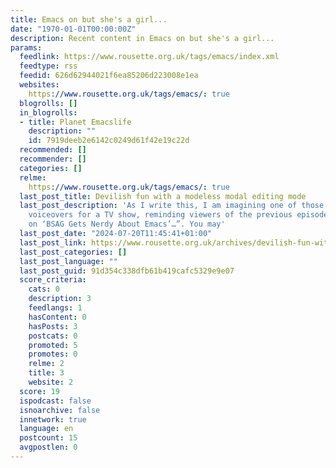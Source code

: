 ```yaml
---
title: Emacs on but she's a girl...
date: "1970-01-01T00:00:00Z"
description: Recent content in Emacs on but she's a girl...
params:
  feedlink: https://www.rousette.org.uk/tags/emacs/index.xml
  feedtype: rss
  feedid: 626d62944021f6ea85206d223008e1ea
  websites:
    https://www.rousette.org.uk/tags/emacs/: true
  blogrolls: []
  in_blogrolls:
  - title: Planet Emacslife
    description: ""
    id: 7919deeb2e6142c0249d61f42e19c22d
  recommended: []
  recommender: []
  categories: []
  relme:
    https://www.rousette.org.uk/tags/emacs/: true
  last_post_title: Devilish fun with a modeless modal editing mode
  last_post_description: 'As I write this, I am imagining one of those slightly cheesy
    voiceovers for a TV show, reminding viewers of the previous episode: “Last time
    on ‘BSAG Gets Nerdy About Emacs’…”. You may'
  last_post_date: "2024-07-20T11:45:41+01:00"
  last_post_link: https://www.rousette.org.uk/archives/devilish-fun-with-a-modeless-modal-editor/
  last_post_categories: []
  last_post_language: ""
  last_post_guid: 91d354c338dfb61b419cafc5329e9e07
  score_criteria:
    cats: 0
    description: 3
    feedlangs: 1
    hasContent: 0
    hasPosts: 3
    postcats: 0
    promoted: 5
    promotes: 0
    relme: 2
    title: 3
    website: 2
  score: 19
  ispodcast: false
  isnoarchive: false
  innetwork: true
  language: en
  postcount: 15
  avgpostlen: 0
---
```

